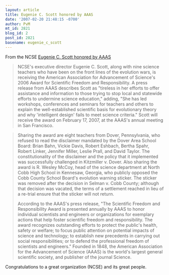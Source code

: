 ```yaml
---
layout: article
title: Eugenie C. Scott honored by AAAS
date: '2007-02-20 21:48:15 -0700'
author: PvM
mt_id: 2821
blog_id: 2
post_id: 2821
basename: eugenie_c_scott
---
```

From the NCSE [Eugenie C. Scott honored by AAAS](http://www.ncseweb.org/resources/news/2007/ZZ/892_eugenie_c_scott_honored_by_aa_2_16_2007.asp)

> NCSE's executive director Eugenie C. Scott, along with nine science teachers who have been on the front lines of the evolution wars, is receiving the American Association for Advancement of Science's 2006 Award for Scientific Freedom and Responsibility. A press release from AAAS describes Scott as "tireless in her efforts to offer assistance and information to those trying to stop local and statewide efforts to undermine science education," adding, "She has led workshops, conferences and seminars for teachers and others to explain the well-established scientific basis for evolutionary theory and why 'intelligent design' fails to meet science criteria." Scott will receive the award on February 17, 2007, at the AAAS's annual meeting in San Francisco.

> Sharing the award are eight teachers from Dover, Pennsylvania, who refused to read the disclaimer mandated by the Dover Area School Board: Brian Bahn, Vickie Davis, Robert Eshbach, Bertha Spahr, Robert Linker, Jennifer Miller, Leslie Prall, and David Taylor. The constitutionality of the disclaimer and the policy that it implemented was successfully challenged in Kitzmiller v. Dover. Also sharing the award is R. Wesley McCoy, head of the science department at North Cobb High School in Kennesaw, Georgia, who publicly opposed the Cobb County School Board's evolution warning sticker. The sticker was removed after the decision in Selman v. Cobb County; although that decision was vacated, the terms of a settlement reached in lieu of a re-trial ensure that the sticker will not return.
> 
> According to the AAAS's press release, "The Scientific Freedom and Responsibility Award is presented annually by AAAS to honor individual scientists and engineers or organizations for exemplary actions that help foster scientific freedom and responsibility. The award recognizes outstanding efforts to protect the public's health, safety or welfare; to focus public attention on potential impacts of science and technology; to establish new precedents in carrying out social responsibilities; or to defend the professional freedom of scientists and engineers." Founded in 1848, the American Association for the Advancement of Science (AAAS) is the world's largest general scientific society, and publisher of the journal Science.

Congratulations to a great organization (NCSE) and its great people.
